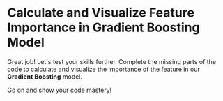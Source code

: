 # Calculate and Visualize Feature Importance in Gradient Boosting Model

Great job! Let's test your skills further. Complete the missing parts of the code to calculate and visualize the importance of the feature in our **Gradient Boosting** model.

Go on and show your code mastery!